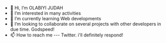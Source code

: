 - 👋 Hi, I’m OLABIYI JUDAH 
- 👀 I’m interested in many activities
- 🌱 I’m currently learning Web developments
- 💞️ I’m looking to collaborate on several projects with other developers in due time. Godspeed!
- 📫 How to reach me --- Twitter. i'll definitely respond!

<!---
Medieval123/Medieval123 is a ✨ special ✨ repository because its `README.md` (this file) appears on your GitHub profile.
You can click the Preview link to take a look at your changes.
--->
